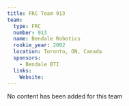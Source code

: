 ```yaml
---
title: FRC Team 913
team:
  type: FRC
  number: 913
  name: Bendale Robotics
  rookie_year: 2002
  location: Toronto, ON, Canada
  sponsors:
    - Bendale BTI
  links:
    Website: 
---
```

No content has been added for this team